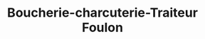 ---
title: "Boucherie-charcuterie-Traiteur Foulon"
url: /vaiges/boucherie-charcuterie-traiteur-foulon/
shop: boucherie
---
